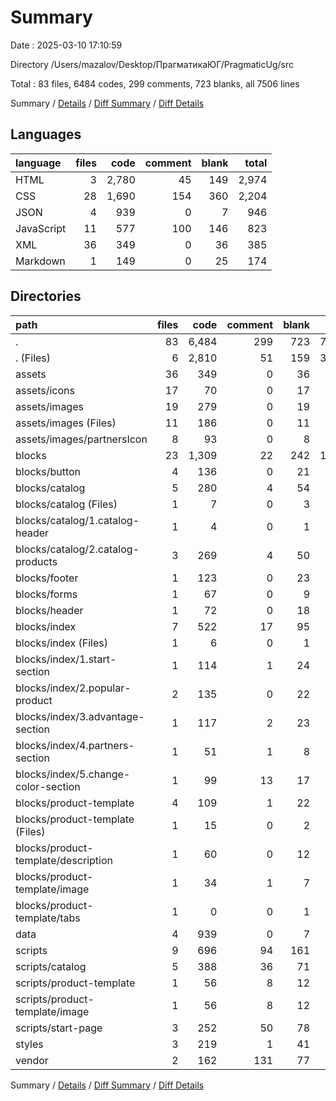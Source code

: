 # Summary

Date : 2025-03-10 17:10:59

Directory /Users/mazalov/Desktop/ПрагматикаЮГ/PragmaticUg/src

Total : 83 files,  6484 codes, 299 comments, 723 blanks, all 7506 lines

Summary / [Details](details.md) / [Diff Summary](diff.md) / [Diff Details](diff-details.md)

## Languages
| language | files | code | comment | blank | total |
| :--- | ---: | ---: | ---: | ---: | ---: |
| HTML | 3 | 2,780 | 45 | 149 | 2,974 |
| CSS | 28 | 1,690 | 154 | 360 | 2,204 |
| JSON | 4 | 939 | 0 | 7 | 946 |
| JavaScript | 11 | 577 | 100 | 146 | 823 |
| XML | 36 | 349 | 0 | 36 | 385 |
| Markdown | 1 | 149 | 0 | 25 | 174 |

## Directories
| path | files | code | comment | blank | total |
| :--- | ---: | ---: | ---: | ---: | ---: |
| . | 83 | 6,484 | 299 | 723 | 7,506 |
| . (Files) | 6 | 2,810 | 51 | 159 | 3,020 |
| assets | 36 | 349 | 0 | 36 | 385 |
| assets/icons | 17 | 70 | 0 | 17 | 87 |
| assets/images | 19 | 279 | 0 | 19 | 298 |
| assets/images (Files) | 11 | 186 | 0 | 11 | 197 |
| assets/images/partnersIcon | 8 | 93 | 0 | 8 | 101 |
| blocks | 23 | 1,309 | 22 | 242 | 1,573 |
| blocks/button | 4 | 136 | 0 | 21 | 157 |
| blocks/catalog | 5 | 280 | 4 | 54 | 338 |
| blocks/catalog (Files) | 1 | 7 | 0 | 3 | 10 |
| blocks/catalog/1.catalog-header | 1 | 4 | 0 | 1 | 5 |
| blocks/catalog/2.catalog-products | 3 | 269 | 4 | 50 | 323 |
| blocks/footer | 1 | 123 | 0 | 23 | 146 |
| blocks/forms | 1 | 67 | 0 | 9 | 76 |
| blocks/header | 1 | 72 | 0 | 18 | 90 |
| blocks/index | 7 | 522 | 17 | 95 | 634 |
| blocks/index (Files) | 1 | 6 | 0 | 1 | 7 |
| blocks/index/1.start-section | 1 | 114 | 1 | 24 | 139 |
| blocks/index/2.popular-product | 2 | 135 | 0 | 22 | 157 |
| blocks/index/3.advantage-section | 1 | 117 | 2 | 23 | 142 |
| blocks/index/4.partners-section | 1 | 51 | 1 | 8 | 60 |
| blocks/index/5.change-color-section | 1 | 99 | 13 | 17 | 129 |
| blocks/product-template | 4 | 109 | 1 | 22 | 132 |
| blocks/product-template (Files) | 1 | 15 | 0 | 2 | 17 |
| blocks/product-template/description | 1 | 60 | 0 | 12 | 72 |
| blocks/product-template/image | 1 | 34 | 1 | 7 | 42 |
| blocks/product-template/tabs | 1 | 0 | 0 | 1 | 1 |
| data | 4 | 939 | 0 | 7 | 946 |
| scripts | 9 | 696 | 94 | 161 | 951 |
| scripts/catalog | 5 | 388 | 36 | 71 | 495 |
| scripts/product-template | 1 | 56 | 8 | 12 | 76 |
| scripts/product-template/image | 1 | 56 | 8 | 12 | 76 |
| scripts/start-page | 3 | 252 | 50 | 78 | 380 |
| styles | 3 | 219 | 1 | 41 | 261 |
| vendor | 2 | 162 | 131 | 77 | 370 |

Summary / [Details](details.md) / [Diff Summary](diff.md) / [Diff Details](diff-details.md)